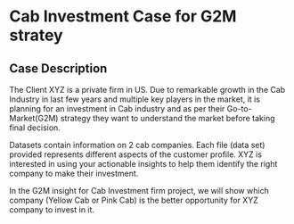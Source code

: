 # Cab Investment Case for G2M stratey 

## Case Description
The Client XYZ is a private firm in US. Due to remarkable growth in the Cab Industry in last few years and multiple key players in the market, it is planning for an investment in Cab industry and as per their Go-to-Market(G2M) strategy they want to understand the market before taking final decision.

Datasets contain information on 2 cab companies. Each file (data set) provided represents different aspects of the customer profile. XYZ is interested in using your actionable insights to help them identify the right company to make their investment.


In the G2M insight for Cab Investment firm project, we will show which company (Yellow Cab or Pink Cab) is the better opportunity for XYZ company to invest in it.



